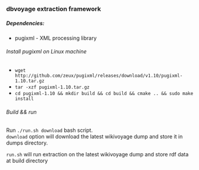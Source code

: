 <h3>dbvoyage extraction framework</h3>
<h5>Dependencies:</h5>
<ul>
    <li>pugixml - XML processing library</li>
</ul>
<h6>Install pugixml on Linux machine</h6>
<ul>
    <li><code>wget http://github.com/zeux/pugixml/releases/download/v1.10/pugixml-1.10.tar.gz</code></li>
    <li><code>tar -xzf pugixml-1.10.tar.gz</code></li>
    <li><code>cd pugixml-1.10 && mkdir build && cd build && cmake .. && sudo make install</code></li>
</ul>
<h6>Build && run </h6>
<p> Run <code>./run.sh download</code> bash script.<br/>
<code>download</code> option will download the latest wikivoyage dump and store it in dumps directory.</p>
<p> <code>run.sh</code> will run extraction on the latest wikivoyage dump and store rdf data at build directory</p>